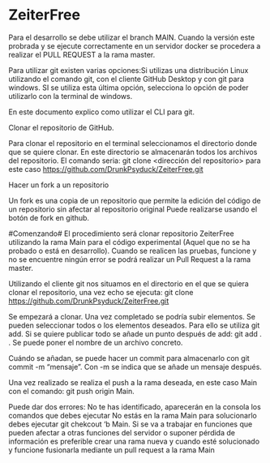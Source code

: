 # ZeiterFree
Para el desarrollo se debe utilizar el branch MAIN. Cuando la versión este probrada y se ejecute correctamente en un servidor docker se procedera a realizar el PULL REQUEST a la rama master.

Para utilizar git existen varias opciones:Si utilizas una distribución Linux utilizando el comando git, con el cliente GitHub Desktop y con git para windows. SI se utiliza esta última opción, selecciona lo opción de poder utilizarlo con la terminal de windows.

En este documento explico como utilizar el CLI para git.

Clonar el repositorio de GitHub.

Para clonar el repositorio en el terminal seleccionamos el directorio donde que se quiere clonar. En este directorio se almacenarán todos los archivos del repositorio.
El comando seria: git clone <dirección del repositorio> para este caso https://github.com/DrunkPsyduck/ZeiterFree.git

Hacer un fork a un repositorio

Un fork es una copia de un repositorio que permite la edición del código de un repositorio sin afectar al repositorio original 
Puede realizarse usando el botón de fork en github.

#Comenzando#
El procedimiento será clonar repositorio ZeiterFree utilizando la rama Main para el código experimental (Aquel que no se ha probado o está en desarrollo). Cuando se realicen las pruebas, funcione y no se encuentre ningún error se podrá realizar un Pull Request a la rama master.

Utilizando el cliente git nos situamos en el directorio en el que se quiera clonar el repositorio, una vez echo se ejecuta: git clone https://github.com/DrunkPsyduck/ZeiterFree.git

Se empezará a clonar. Una vez completado se podría subir elementos. Se pueden seleccionar todos o los elementos deseados. Para ello se utiliza git add.
Si se quiere publicar todo se añade un punto después de add: git add . . Se puede poner el nombre de un archivo concreto.

Cuándo se añadan, se puede hacer un commit para almacenarlo con git commit -m “mensaje”. Con -m se indica que se añade un mensaje después.

Una vez realizado se realiza el push a la rama deseada, en este caso Main con el comando:
git push origin Main.

Puede dar dos errores:
No te has identificado, aparecerán en la consola los comandos que debes ejecutar
No estás en la rama Main para solucionarlo debes ejecutar git chekcout ‘b Main.
Si se va a trabajar en funciones que pueden afectar a otras funciones del servidor o suponer pérdida de información es preferible crear una rama nueva y cuando esté solucionado y funcione fusionarla mediante un pull request a la rama Main
